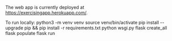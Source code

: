 The web app is currently deployed at https://exercisingapp.herokuapp.com/.

To run locally:
python3 -m venv venv
source venv/bin/activate
pip install --upgrade pip && pip install -r requirements.txt
python wsgi.py
flask create_all
flask populate
flask run
